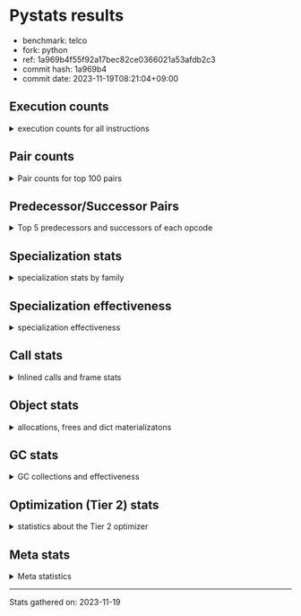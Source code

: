 
# Pystats results

- benchmark: telco
- fork: python
- ref: 1a969b4f55f92a17bec82ce0366021a53afdb2c3
- commit hash: 1a969b4
- commit date: 2023-11-19T08:21:04+09:00

## Execution counts

<details>
<summary> execution counts for all instructions </summary>

|Name | Count | Self | Cumulative | Miss ratio | 
|---|---:|---:|---:|---:|
| LOAD_FAST | 54,447,560 | 41.0% | 41.0% |  |
| STORE_FAST | 25,625,800 | 19.3% | 60.2% |  |
| BINARY_OP | 17,621,220 | 13.3% | 73.5% |  |
| CALL | 8,010,620 | 6.0% | 79.5% |  |
| LOAD_ATTR_METHOD_NO_DICT | 4,804,440 | 3.6% | 83.1% |  |
| LOAD_CONST | 3,207,840 | 2.4% | 85.5% |  |
| POP_TOP | 3,201,800 | 2.4% | 87.9% |  |
| POP_JUMP_IF_FALSE | 3,200,960 | 2.4% | 90.4% |  |
| LOAD_GLOBAL_BUILTIN | 3,200,840 | 2.4% | 92.8% |  |
| CALL_KW | 3,200,080 | 2.4% | 95.2% |  |
| ENTER_EXECUTOR | 3,200,000 | 2.4% | 97.6% |  |
| TO_BOOL_INT | 3,199,980 | 2.4% | 100.0% |  |
| LOAD_GLOBAL_MODULE | 3,300 | 0.0% | 100.0% |  |
| CALL_METHOD_DESCRIPTOR_FAST | 2,580 | 0.0% | 100.0% |  |
| LOAD_ATTR_METHOD_LAZY_DICT | 2,520 | 0.0% | 100.0% |  |
| FOR_ITER_RANGE | 2,000 | 0.0% | 100.0% |  |
| LOAD_ATTR | 1,580 | 0.0% | 100.0% |  |
| EXTENDED_ARG | 1,080 | 0.0% | 100.0% |  |
| COMPARE_OP | 1,040 | 0.0% | 100.0% |  |
| BINARY_SUBSCR_LIST_INT | 940 | 0.0% | 100.0% |  |
| CALL_BUILTIN_FAST | 940 | 0.0% | 100.0% |  |
| UNPACK_SEQUENCE_TUPLE | 940 | 0.0% | 100.0% |  |
| LOAD_GLOBAL | 920 | 0.0% | 100.0% |  |
| CALL_BUILTIN_CLASS | 800 | 0.0% | 100.0% |  |
| GET_ITER | 720 | 0.0% | 100.0% |  |
| JUMP_BACKWARD | 680 | 0.0% | 100.0% |  |
| PUSH_NULL | 560 | 0.0% | 100.0% |  |
| LOAD_ATTR_MODULE | 300 | 0.0% | 100.0% |  |
| LOAD_DEREF | 240 | 0.0% | 100.0% |  |
| RETURN_VALUE | 160 | 0.0% | 100.0% |  |
| CALL_FUNCTION_EX | 160 | 0.0% | 100.0% |  |
| RESUME_CHECK | 120 | 0.0% | 100.0% |  |
| STORE_ATTR | 100 | 0.0% | 100.0% |  |
| BEFORE_WITH | 80 | 0.0% | 100.0% |  |
| NOP | 80 | 0.0% | 100.0% |  |
| BUILD_LIST | 80 | 0.0% | 100.0% |  |
| CALL_INTRINSIC_1 | 80 | 0.0% | 100.0% |  |
| COPY_FREE_VARS | 80 | 0.0% | 100.0% |  |
| FOR_ITER | 80 | 0.0% | 100.0% |  |
| LIST_EXTEND | 80 | 0.0% | 100.0% |  |
| LOAD_FAST_CHECK | 80 | 0.0% | 100.0% |  |
| BINARY_OP_SUBTRACT_FLOAT | 60 | 0.0% | 100.0% |  |
| CALL_BUILTIN_FAST_WITH_KEYWORDS | 60 | 0.0% | 100.0% |  |
| BINARY_SUBSCR | 40 | 0.0% | 100.0% |  |
| TO_BOOL | 40 | 0.0% | 100.0% |  |
| UNPACK_SEQUENCE | 40 | 0.0% | 100.0% |  |
| RESUME | 40 | 0.0% | 100.0% |  |


</details>

## Pair counts

<details>
<summary> Pair counts for top 100 pairs </summary>

|Pair | Count | Self | Cumulative | 
|---|---:|---:|---:|
| STORE_FAST LOAD_FAST | 22,423,160 | 16.9% | 16.9% |
| LOAD_FAST LOAD_FAST | 20,815,360 | 15.7% | 32.5% |
| LOAD_FAST BINARY_OP | 17,614,440 | 13.2% | 45.8% |
| BINARY_OP STORE_FAST | 17,614,400 | 13.2% | 59.0% |
| CALL STORE_FAST | 8,006,940 | 6.0% | 65.0% |
| LOAD_FAST CALL | 4,805,520 | 3.6% | 68.7% |
| LOAD_ATTR_METHOD_NO_DICT LOAD_FAST | 4,804,440 | 3.6% | 72.3% |
| LOAD_FAST LOAD_ATTR_METHOD_NO_DICT | 4,804,400 | 3.6% | 75.9% |
| LOAD_FAST LOAD_CONST | 3,202,000 | 2.4% | 78.3% |
| STORE_FAST LOAD_GLOBAL_BUILTIN | 3,200,640 | 2.4% | 80.7% |
| LOAD_GLOBAL_BUILTIN LOAD_FAST | 3,200,100 | 2.4% | 83.1% |
| LOAD_CONST CALL_KW | 3,200,080 | 2.4% | 85.5% |
| CALL_KW POP_TOP | 3,200,000 | 2.4% | 87.9% |
| POP_JUMP_IF_FALSE LOAD_FAST | 3,200,000 | 2.4% | 90.3% |
| TO_BOOL_INT POP_JUMP_IF_FALSE | 3,199,980 | 2.4% | 92.7% |
| LOAD_FAST TO_BOOL_INT | 3,199,960 | 2.4% | 95.1% |
| POP_TOP ENTER_EXECUTOR | 3,199,660 | 2.4% | 97.6% |
| ENTER_EXECUTOR CALL | 3,199,320 | 2.4% | 100.0% |
| BINARY_OP BINARY_OP | 5,820 | 0.0% | 100.0% |
| CALL CALL | 3,000 | 0.0% | 100.0% |
| LOAD_GLOBAL_MODULE LOAD_CONST | 2,820 | 0.0% | 100.0% |
| LOAD_FAST LOAD_ATTR_METHOD_LAZY_DICT | 2,440 | 0.0% | 100.0% |
| LOAD_CONST CALL | 2,200 | 0.0% | 100.0% |
| LOAD_ATTR_METHOD_LAZY_DICT LOAD_CONST | 1,900 | 0.0% | 100.0% |
| LOAD_CONST CALL_METHOD_DESCRIPTOR_FAST | 1,840 | 0.0% | 100.0% |
| CALL_METHOD_DESCRIPTOR_FAST POP_TOP | 1,580 | 0.0% | 100.0% |
| STORE_FAST LOAD_GLOBAL_MODULE | 1,440 | 0.0% | 100.0% |
| LOAD_FAST LOAD_ATTR | 1,280 | 0.0% | 100.0% |
| FOR_ITER_RANGE STORE_FAST | 1,280 | 0.0% | 100.0% |
| LOAD_ATTR LOAD_FAST | 1,000 | 0.0% | 100.0% |
| CALL_METHOD_DESCRIPTOR_FAST STORE_FAST | 1,000 | 0.0% | 100.0% |
| BINARY_OP LOAD_FAST | 960 | 0.0% | 100.0% |
| COMPARE_OP POP_JUMP_IF_FALSE | 960 | 0.0% | 100.0% |
| LOAD_CONST BINARY_OP | 960 | 0.0% | 100.0% |
| LOAD_CONST COMPARE_OP | 960 | 0.0% | 100.0% |
| LOAD_CONST LOAD_FAST | 960 | 0.0% | 100.0% |
| BINARY_SUBSCR_LIST_INT STORE_FAST | 940 | 0.0% | 100.0% |
| UNPACK_SEQUENCE_TUPLE STORE_FAST | 940 | 0.0% | 100.0% |
| LOAD_FAST BINARY_SUBSCR_LIST_INT | 920 | 0.0% | 100.0% |
| LOAD_FAST CALL_BUILTIN_FAST | 920 | 0.0% | 100.0% |
| POP_JUMP_IF_FALSE LOAD_GLOBAL_MODULE | 920 | 0.0% | 100.0% |
| CALL_BUILTIN_FAST UNPACK_SEQUENCE_TUPLE | 920 | 0.0% | 100.0% |
| CALL_BUILTIN_CLASS GET_ITER | 680 | 0.0% | 100.0% |
| POP_TOP EXTENDED_ARG | 640 | 0.0% | 100.0% |
| POP_TOP LOAD_FAST | 640 | 0.0% | 100.0% |
| ENTER_EXECUTOR FOR_ITER_RANGE | 640 | 0.0% | 100.0% |
| LOAD_CONST CALL_BUILTIN_CLASS | 640 | 0.0% | 100.0% |
| FOR_ITER_RANGE LOAD_FAST | 640 | 0.0% | 100.0% |
| GET_ITER FOR_ITER_RANGE | 620 | 0.0% | 100.0% |
| LOAD_GLOBAL_BUILTIN LOAD_CONST | 620 | 0.0% | 100.0% |
| LOAD_ATTR_METHOD_LAZY_DICT CALL_METHOD_DESCRIPTOR_FAST | 600 | 0.0% | 100.0% |
| STORE_FAST LOAD_GLOBAL | 480 | 0.0% | 100.0% |
| EXTENDED_ARG FOR_ITER_RANGE | 400 | 0.0% | 100.0% |
| POP_TOP LOAD_GLOBAL_MODULE | 360 | 0.0% | 100.0% |
| POP_TOP JUMP_BACKWARD | 340 | 0.0% | 100.0% |
| EXTENDED_ARG JUMP_BACKWARD | 340 | 0.0% | 100.0% |
| LOAD_GLOBAL LOAD_GLOBAL_MODULE | 340 | 0.0% | 100.0% |
| PUSH_NULL CALL | 320 | 0.0% | 100.0% |
| JUMP_BACKWARD EXTENDED_ARG | 320 | 0.0% | 100.0% |
| EXTENDED_ARG ENTER_EXECUTOR | 300 | 0.0% | 100.0% |
| JUMP_BACKWARD FOR_ITER_RANGE | 300 | 0.0% | 100.0% |
| LOAD_ATTR_MODULE PUSH_NULL | 300 | 0.0% | 100.0% |
| CALL POP_TOP | 220 | 0.0% | 100.0% |
| LOAD_GLOBAL LOAD_CONST | 200 | 0.0% | 100.0% |
| LOAD_GLOBAL_MODULE LOAD_ATTR_MODULE | 200 | 0.0% | 100.0% |
| PUSH_NULL LOAD_FAST | 160 | 0.0% | 100.0% |
| LOAD_CONST LOAD_CONST | 160 | 0.0% | 100.0% |
| LOAD_DEREF PUSH_NULL | 160 | 0.0% | 100.0% |
| LOAD_GLOBAL LOAD_GLOBAL_BUILTIN | 120 | 0.0% | 100.0% |
| CALL CALL_METHOD_DESCRIPTOR_FAST | 100 | 0.0% | 100.0% |
| LOAD_ATTR PUSH_NULL | 100 | 0.0% | 100.0% |
| LOAD_ATTR LOAD_ATTR | 100 | 0.0% | 100.0% |
| LOAD_ATTR LOAD_ATTR_MODULE | 100 | 0.0% | 100.0% |
| LOAD_GLOBAL LOAD_ATTR | 100 | 0.0% | 100.0% |
| LOAD_GLOBAL_MODULE LOAD_ATTR | 100 | 0.0% | 100.0% |
| BEFORE_WITH STORE_FAST | 80 | 0.0% | 100.0% |
| GET_ITER EXTENDED_ARG | 80 | 0.0% | 100.0% |
| NOP LOAD_DEREF | 80 | 0.0% | 100.0% |
| POP_TOP NOP | 80 | 0.0% | 100.0% |
| POP_TOP LOAD_GLOBAL | 80 | 0.0% | 100.0% |
| PUSH_NULL LOAD_FAST_CHECK | 80 | 0.0% | 100.0% |
| RETURN_VALUE RETURN_VALUE | 80 | 0.0% | 100.0% |
| BUILD_LIST LOAD_DEREF | 80 | 0.0% | 100.0% |
| CALL LOAD_FAST | 80 | 0.0% | 100.0% |
| CALL STORE_ATTR | 80 | 0.0% | 100.0% |
| CALL CALL_BUILTIN_CLASS | 80 | 0.0% | 100.0% |
| CALL_FUNCTION_EX COPY_FREE_VARS | 80 | 0.0% | 100.0% |
| CALL_INTRINSIC_1 CALL_FUNCTION_EX | 80 | 0.0% | 100.0% |
| CALL_KW STORE_FAST | 80 | 0.0% | 100.0% |
| COMPARE_OP COMPARE_OP | 80 | 0.0% | 100.0% |
| LIST_EXTEND CALL_INTRINSIC_1 | 80 | 0.0% | 100.0% |
| LOAD_ATTR LOAD_ATTR_METHOD_LAZY_DICT | 80 | 0.0% | 100.0% |
| LOAD_DEREF LIST_EXTEND | 80 | 0.0% | 100.0% |
| LOAD_FAST BUILD_LIST | 80 | 0.0% | 100.0% |
| LOAD_FAST CALL_FUNCTION_EX | 80 | 0.0% | 100.0% |
| LOAD_FAST_CHECK CALL | 80 | 0.0% | 100.0% |
| LOAD_GLOBAL LOAD_GLOBAL | 80 | 0.0% | 100.0% |
| STORE_FAST LOAD_CONST | 80 | 0.0% | 100.0% |
| LOAD_GLOBAL_MODULE LOAD_GLOBAL_MODULE | 80 | 0.0% | 100.0% |
| CALL_FUNCTION_EX RESUME_CHECK | 60 | 0.0% | 100.0% |


</details>

## Predecessor/Successor Pairs

<details>
<summary> Top 5 predecessors and successors of each opcode </summary>

### BEFORE_WITH

<details>
<summary> Successors and predecessors for BEFORE_WITH </summary>

|Predecessors | Count | Percentage | 
|---|---:|---:|
| CALL_BUILTIN_FAST_WITH_KEYWORDS | 60 | 75.0% |
| CALL | 20 | 25.0% |

|Successors | Count | Percentage | 
|---|---:|---:|
| STORE_FAST | 80 | 100.0% |


</details>

### BINARY_SUBSCR

<details>
<summary> Successors and predecessors for BINARY_SUBSCR </summary>

|Predecessors | Count | Percentage | 
|---|---:|---:|
| LOAD_FAST | 40 | 100.0% |

|Successors | Count | Percentage | 
|---|---:|---:|
| STORE_FAST | 20 | 50.0% |
| BINARY_SUBSCR_LIST_INT | 20 | 50.0% |


</details>

### GET_ITER

<details>
<summary> Successors and predecessors for GET_ITER </summary>

|Predecessors | Count | Percentage | 
|---|---:|---:|
| CALL_BUILTIN_CLASS | 680 | 94.4% |
| CALL | 40 | 5.6% |

|Successors | Count | Percentage | 
|---|---:|---:|
| FOR_ITER_RANGE | 620 | 86.1% |
| EXTENDED_ARG | 80 | 11.1% |
| FOR_ITER | 20 | 2.8% |


</details>

### NOP

<details>
<summary> Successors and predecessors for NOP </summary>

|Predecessors | Count | Percentage | 
|---|---:|---:|
| POP_TOP | 80 | 100.0% |

|Successors | Count | Percentage | 
|---|---:|---:|
| LOAD_DEREF | 80 | 100.0% |


</details>

### POP_TOP

<details>
<summary> Successors and predecessors for POP_TOP </summary>

|Predecessors | Count | Percentage | 
|---|---:|---:|
| CALL_KW | 3,200,000 | 99.9% |
| CALL_METHOD_DESCRIPTOR_FAST | 1,580 | 0.0% |
| CALL | 220 | 0.0% |

|Successors | Count | Percentage | 
|---|---:|---:|
| ENTER_EXECUTOR | 3,199,660 | 99.9% |
| EXTENDED_ARG | 640 | 0.0% |
| LOAD_FAST | 640 | 0.0% |
| LOAD_GLOBAL_MODULE | 360 | 0.0% |
| JUMP_BACKWARD | 340 | 0.0% |


</details>

### PUSH_NULL

<details>
<summary> Successors and predecessors for PUSH_NULL </summary>

|Predecessors | Count | Percentage | 
|---|---:|---:|
| LOAD_ATTR_MODULE | 300 | 53.6% |
| LOAD_DEREF | 160 | 28.6% |
| LOAD_ATTR | 100 | 17.9% |

|Successors | Count | Percentage | 
|---|---:|---:|
| CALL | 320 | 57.1% |
| LOAD_FAST | 160 | 28.6% |
| LOAD_FAST_CHECK | 80 | 14.3% |


</details>

### RETURN_VALUE

<details>
<summary> Successors and predecessors for RETURN_VALUE </summary>

|Predecessors | Count | Percentage | 
|---|---:|---:|
| RETURN_VALUE | 80 | 50.0% |
| BINARY_OP_SUBTRACT_FLOAT | 60 | 37.5% |
| BINARY_OP | 20 | 12.5% |

|Successors | Count | Percentage | 
|---|---:|---:|
| RETURN_VALUE | 80 | 50.0% |
| LOAD_GLOBAL | 40 | 25.0% |
| LOAD_GLOBAL_MODULE | 40 | 25.0% |


</details>

### TO_BOOL

<details>
<summary> Successors and predecessors for TO_BOOL </summary>

|Predecessors | Count | Percentage | 
|---|---:|---:|
| LOAD_FAST | 40 | 100.0% |

|Successors | Count | Percentage | 
|---|---:|---:|
| POP_JUMP_IF_FALSE | 20 | 50.0% |
| TO_BOOL_INT | 20 | 50.0% |


</details>

### BINARY_OP

<details>
<summary> Successors and predecessors for BINARY_OP </summary>

|Predecessors | Count | Percentage | 
|---|---:|---:|
| LOAD_FAST | 17,614,440 | 100.0% |
| BINARY_OP | 5,820 | 0.0% |
| LOAD_CONST | 960 | 0.0% |

|Successors | Count | Percentage | 
|---|---:|---:|
| STORE_FAST | 17,614,400 | 100.0% |
| BINARY_OP | 5,820 | 0.0% |
| LOAD_FAST | 960 | 0.0% |
| RETURN_VALUE | 20 | 0.0% |
| BINARY_OP_SUBTRACT_FLOAT | 20 | 0.0% |


</details>

### BUILD_LIST

<details>
<summary> Successors and predecessors for BUILD_LIST </summary>

|Predecessors | Count | Percentage | 
|---|---:|---:|
| LOAD_FAST | 80 | 100.0% |

|Successors | Count | Percentage | 
|---|---:|---:|
| LOAD_DEREF | 80 | 100.0% |


</details>

### CALL

<details>
<summary> Successors and predecessors for CALL </summary>

|Predecessors | Count | Percentage | 
|---|---:|---:|
| LOAD_FAST | 4,805,520 | 60.0% |
| ENTER_EXECUTOR | 3,199,320 | 39.9% |
| CALL | 3,000 | 0.0% |
| LOAD_CONST | 2,200 | 0.0% |
| PUSH_NULL | 320 | 0.0% |

|Successors | Count | Percentage | 
|---|---:|---:|
| STORE_FAST | 8,006,940 | 100.0% |
| CALL | 3,000 | 0.0% |
| POP_TOP | 220 | 0.0% |
| CALL_METHOD_DESCRIPTOR_FAST | 100 | 0.0% |
| LOAD_FAST | 80 | 0.0% |


</details>

### CALL_FUNCTION_EX

<details>
<summary> Successors and predecessors for CALL_FUNCTION_EX </summary>

|Predecessors | Count | Percentage | 
|---|---:|---:|
| CALL_INTRINSIC_1 | 80 | 50.0% |
| LOAD_FAST | 80 | 50.0% |

|Successors | Count | Percentage | 
|---|---:|---:|
| COPY_FREE_VARS | 80 | 50.0% |
| RESUME_CHECK | 60 | 37.5% |
| RESUME | 20 | 12.5% |


</details>

### CALL_INTRINSIC_1

<details>
<summary> Successors and predecessors for CALL_INTRINSIC_1 </summary>

|Predecessors | Count | Percentage | 
|---|---:|---:|
| LIST_EXTEND | 80 | 100.0% |

|Successors | Count | Percentage | 
|---|---:|---:|
| CALL_FUNCTION_EX | 80 | 100.0% |


</details>

### CALL_KW

<details>
<summary> Successors and predecessors for CALL_KW </summary>

|Predecessors | Count | Percentage | 
|---|---:|---:|
| LOAD_CONST | 3,200,080 | 100.0% |

|Successors | Count | Percentage | 
|---|---:|---:|
| POP_TOP | 3,200,000 | 100.0% |
| STORE_FAST | 80 | 0.0% |


</details>

### COMPARE_OP

<details>
<summary> Successors and predecessors for COMPARE_OP </summary>

|Predecessors | Count | Percentage | 
|---|---:|---:|
| LOAD_CONST | 960 | 92.3% |
| COMPARE_OP | 80 | 7.7% |

|Successors | Count | Percentage | 
|---|---:|---:|
| POP_JUMP_IF_FALSE | 960 | 92.3% |
| COMPARE_OP | 80 | 7.7% |


</details>

### COPY_FREE_VARS

<details>
<summary> Successors and predecessors for COPY_FREE_VARS </summary>

|Predecessors | Count | Percentage | 
|---|---:|---:|
| CALL_FUNCTION_EX | 80 | 100.0% |

|Successors | Count | Percentage | 
|---|---:|---:|
| RESUME_CHECK | 60 | 75.0% |
| RESUME | 20 | 25.0% |


</details>

### ENTER_EXECUTOR

<details>
<summary> Successors and predecessors for ENTER_EXECUTOR </summary>

|Predecessors | Count | Percentage | 
|---|---:|---:|
| POP_TOP | 3,199,660 | 100.0% |
| EXTENDED_ARG | 300 | 0.0% |
| JUMP_BACKWARD | 40 | 0.0% |

|Successors | Count | Percentage | 
|---|---:|---:|
| CALL | 3,199,320 | 100.0% |
| FOR_ITER_RANGE | 640 | 0.0% |
| EXTENDED_ARG | 40 | 0.0% |


</details>

### EXTENDED_ARG

<details>
<summary> Successors and predecessors for EXTENDED_ARG </summary>

|Predecessors | Count | Percentage | 
|---|---:|---:|
| POP_TOP | 640 | 59.3% |
| JUMP_BACKWARD | 320 | 29.6% |
| GET_ITER | 80 | 7.4% |
| ENTER_EXECUTOR | 40 | 3.7% |

|Successors | Count | Percentage | 
|---|---:|---:|
| FOR_ITER_RANGE | 400 | 37.0% |
| JUMP_BACKWARD | 340 | 31.5% |
| ENTER_EXECUTOR | 300 | 27.8% |
| FOR_ITER | 40 | 3.7% |


</details>

### FOR_ITER

<details>
<summary> Successors and predecessors for FOR_ITER </summary>

|Predecessors | Count | Percentage | 
|---|---:|---:|
| EXTENDED_ARG | 40 | 50.0% |
| GET_ITER | 20 | 25.0% |
| JUMP_BACKWARD | 20 | 25.0% |

|Successors | Count | Percentage | 
|---|---:|---:|
| STORE_FAST | 40 | 50.0% |
| FOR_ITER_RANGE | 40 | 50.0% |


</details>

### JUMP_BACKWARD

<details>
<summary> Successors and predecessors for JUMP_BACKWARD </summary>

|Predecessors | Count | Percentage | 
|---|---:|---:|
| POP_TOP | 340 | 50.0% |
| EXTENDED_ARG | 340 | 50.0% |

|Successors | Count | Percentage | 
|---|---:|---:|
| EXTENDED_ARG | 320 | 47.1% |
| FOR_ITER_RANGE | 300 | 44.1% |
| ENTER_EXECUTOR | 40 | 5.9% |
| FOR_ITER | 20 | 2.9% |


</details>

### LIST_EXTEND

<details>
<summary> Successors and predecessors for LIST_EXTEND </summary>

|Predecessors | Count | Percentage | 
|---|---:|---:|
| LOAD_DEREF | 80 | 100.0% |

|Successors | Count | Percentage | 
|---|---:|---:|
| CALL_INTRINSIC_1 | 80 | 100.0% |


</details>

### LOAD_ATTR

<details>
<summary> Successors and predecessors for LOAD_ATTR </summary>

|Predecessors | Count | Percentage | 
|---|---:|---:|
| LOAD_FAST | 1,280 | 81.0% |
| LOAD_ATTR | 100 | 6.3% |
| LOAD_GLOBAL | 100 | 6.3% |
| LOAD_GLOBAL_MODULE | 100 | 6.3% |

|Successors | Count | Percentage | 
|---|---:|---:|
| LOAD_FAST | 1,000 | 63.3% |
| PUSH_NULL | 100 | 6.3% |
| LOAD_ATTR | 100 | 6.3% |
| LOAD_ATTR_MODULE | 100 | 6.3% |
| LOAD_ATTR_METHOD_LAZY_DICT | 80 | 5.1% |


</details>

### LOAD_CONST

<details>
<summary> Successors and predecessors for LOAD_CONST </summary>

|Predecessors | Count | Percentage | 
|---|---:|---:|
| LOAD_FAST | 3,202,000 | 99.8% |
| LOAD_GLOBAL_MODULE | 2,820 | 0.1% |
| LOAD_ATTR_METHOD_LAZY_DICT | 1,900 | 0.1% |
| LOAD_GLOBAL_BUILTIN | 620 | 0.0% |
| LOAD_GLOBAL | 200 | 0.0% |

|Successors | Count | Percentage | 
|---|---:|---:|
| CALL_KW | 3,200,080 | 99.8% |
| CALL | 2,200 | 0.1% |
| CALL_METHOD_DESCRIPTOR_FAST | 1,840 | 0.1% |
| BINARY_OP | 960 | 0.0% |
| COMPARE_OP | 960 | 0.0% |


</details>

### LOAD_DEREF

<details>
<summary> Successors and predecessors for LOAD_DEREF </summary>

|Predecessors | Count | Percentage | 
|---|---:|---:|
| NOP | 80 | 33.3% |
| BUILD_LIST | 80 | 33.3% |
| RESUME_CHECK | 60 | 25.0% |
| RESUME | 20 | 8.3% |

|Successors | Count | Percentage | 
|---|---:|---:|
| PUSH_NULL | 160 | 66.7% |
| LIST_EXTEND | 80 | 33.3% |


</details>

### LOAD_FAST

<details>
<summary> Successors and predecessors for LOAD_FAST </summary>

|Predecessors | Count | Percentage | 
|---|---:|---:|
| STORE_FAST | 22,423,160 | 41.2% |
| LOAD_FAST | 20,815,360 | 38.2% |
| LOAD_ATTR_METHOD_NO_DICT | 4,804,440 | 8.8% |
| LOAD_GLOBAL_BUILTIN | 3,200,100 | 5.9% |
| POP_JUMP_IF_FALSE | 3,200,000 | 5.9% |

|Successors | Count | Percentage | 
|---|---:|---:|
| LOAD_FAST | 20,815,360 | 38.2% |
| BINARY_OP | 17,614,440 | 32.4% |
| CALL | 4,805,520 | 8.8% |
| LOAD_ATTR_METHOD_NO_DICT | 4,804,400 | 8.8% |
| LOAD_CONST | 3,202,000 | 5.9% |


</details>

### LOAD_FAST_CHECK

<details>
<summary> Successors and predecessors for LOAD_FAST_CHECK </summary>

|Predecessors | Count | Percentage | 
|---|---:|---:|
| PUSH_NULL | 80 | 100.0% |

|Successors | Count | Percentage | 
|---|---:|---:|
| CALL | 80 | 100.0% |


</details>

### LOAD_GLOBAL

<details>
<summary> Successors and predecessors for LOAD_GLOBAL </summary>

|Predecessors | Count | Percentage | 
|---|---:|---:|
| STORE_FAST | 480 | 52.2% |
| POP_TOP | 80 | 8.7% |
| LOAD_GLOBAL | 80 | 8.7% |
| RETURN_VALUE | 40 | 4.3% |
| POP_JUMP_IF_FALSE | 40 | 4.3% |

|Successors | Count | Percentage | 
|---|---:|---:|
| LOAD_GLOBAL_MODULE | 340 | 37.0% |
| LOAD_CONST | 200 | 21.7% |
| LOAD_GLOBAL_BUILTIN | 120 | 13.0% |
| LOAD_ATTR | 100 | 10.9% |
| LOAD_GLOBAL | 80 | 8.7% |


</details>

### POP_JUMP_IF_FALSE

<details>
<summary> Successors and predecessors for POP_JUMP_IF_FALSE </summary>

|Predecessors | Count | Percentage | 
|---|---:|---:|
| TO_BOOL_INT | 3,199,980 | 100.0% |
| COMPARE_OP | 960 | 0.0% |
| TO_BOOL | 20 | 0.0% |

|Successors | Count | Percentage | 
|---|---:|---:|
| LOAD_FAST | 3,200,000 | 100.0% |
| LOAD_GLOBAL_MODULE | 920 | 0.0% |
| LOAD_GLOBAL | 40 | 0.0% |


</details>

### STORE_ATTR

<details>
<summary> Successors and predecessors for STORE_ATTR </summary>

|Predecessors | Count | Percentage | 
|---|---:|---:|
| CALL | 80 | 80.0% |
| STORE_ATTR | 20 | 20.0% |

|Successors | Count | Percentage | 
|---|---:|---:|
| LOAD_GLOBAL | 40 | 40.0% |
| LOAD_GLOBAL_BUILTIN | 40 | 40.0% |
| STORE_ATTR | 20 | 20.0% |


</details>

### STORE_FAST

<details>
<summary> Successors and predecessors for STORE_FAST </summary>

|Predecessors | Count | Percentage | 
|---|---:|---:|
| BINARY_OP | 17,614,400 | 68.7% |
| CALL | 8,006,940 | 31.2% |
| FOR_ITER_RANGE | 1,280 | 0.0% |
| CALL_METHOD_DESCRIPTOR_FAST | 1,000 | 0.0% |
| BINARY_SUBSCR_LIST_INT | 940 | 0.0% |

|Successors | Count | Percentage | 
|---|---:|---:|
| LOAD_FAST | 22,423,160 | 87.5% |
| LOAD_GLOBAL_BUILTIN | 3,200,640 | 12.5% |
| LOAD_GLOBAL_MODULE | 1,440 | 0.0% |
| LOAD_GLOBAL | 480 | 0.0% |
| LOAD_CONST | 80 | 0.0% |


</details>

### UNPACK_SEQUENCE

<details>
<summary> Successors and predecessors for UNPACK_SEQUENCE </summary>

|Predecessors | Count | Percentage | 
|---|---:|---:|
| CALL | 20 | 50.0% |
| CALL_BUILTIN_FAST | 20 | 50.0% |

|Successors | Count | Percentage | 
|---|---:|---:|
| STORE_FAST | 20 | 50.0% |
| UNPACK_SEQUENCE_TUPLE | 20 | 50.0% |


</details>

### RESUME

<details>
<summary> Successors and predecessors for RESUME </summary>

|Predecessors | Count | Percentage | 
|---|---:|---:|
| CALL_FUNCTION_EX | 20 | 50.0% |
| COPY_FREE_VARS | 20 | 50.0% |

|Successors | Count | Percentage | 
|---|---:|---:|
| LOAD_DEREF | 20 | 50.0% |
| LOAD_GLOBAL | 20 | 50.0% |


</details>

### BINARY_OP_SUBTRACT_FLOAT

<details>
<summary> Successors and predecessors for BINARY_OP_SUBTRACT_FLOAT </summary>

|Predecessors | Count | Percentage | 
|---|---:|---:|
| LOAD_FAST | 40 | 66.7% |
| BINARY_OP | 20 | 33.3% |

|Successors | Count | Percentage | 
|---|---:|---:|
| RETURN_VALUE | 60 | 100.0% |


</details>

### BINARY_SUBSCR_LIST_INT

<details>
<summary> Successors and predecessors for BINARY_SUBSCR_LIST_INT </summary>

|Predecessors | Count | Percentage | 
|---|---:|---:|
| LOAD_FAST | 920 | 97.9% |
| BINARY_SUBSCR | 20 | 2.1% |

|Successors | Count | Percentage | 
|---|---:|---:|
| STORE_FAST | 940 | 100.0% |


</details>

### CALL_BUILTIN_CLASS

<details>
<summary> Successors and predecessors for CALL_BUILTIN_CLASS </summary>

|Predecessors | Count | Percentage | 
|---|---:|---:|
| LOAD_CONST | 640 | 80.0% |
| CALL | 80 | 10.0% |
| LOAD_FAST | 40 | 5.0% |
| CALL_BUILTIN_CLASS | 40 | 5.0% |

|Successors | Count | Percentage | 
|---|---:|---:|
| GET_ITER | 680 | 85.0% |
| STORE_FAST | 60 | 7.5% |
| CALL_BUILTIN_CLASS | 40 | 5.0% |
| CALL | 20 | 2.5% |


</details>

### CALL_BUILTIN_FAST

<details>
<summary> Successors and predecessors for CALL_BUILTIN_FAST </summary>

|Predecessors | Count | Percentage | 
|---|---:|---:|
| LOAD_FAST | 920 | 97.9% |
| CALL | 20 | 2.1% |

|Successors | Count | Percentage | 
|---|---:|---:|
| UNPACK_SEQUENCE_TUPLE | 920 | 97.9% |
| UNPACK_SEQUENCE | 20 | 2.1% |


</details>

### CALL_BUILTIN_FAST_WITH_KEYWORDS

<details>
<summary> Successors and predecessors for CALL_BUILTIN_FAST_WITH_KEYWORDS </summary>

|Predecessors | Count | Percentage | 
|---|---:|---:|
| LOAD_CONST | 40 | 66.7% |
| CALL | 20 | 33.3% |

|Successors | Count | Percentage | 
|---|---:|---:|
| BEFORE_WITH | 60 | 100.0% |


</details>

### CALL_METHOD_DESCRIPTOR_FAST

<details>
<summary> Successors and predecessors for CALL_METHOD_DESCRIPTOR_FAST </summary>

|Predecessors | Count | Percentage | 
|---|---:|---:|
| LOAD_CONST | 1,840 | 71.3% |
| LOAD_ATTR_METHOD_LAZY_DICT | 600 | 23.3% |
| CALL | 100 | 3.9% |
| LOAD_ATTR | 40 | 1.6% |

|Successors | Count | Percentage | 
|---|---:|---:|
| POP_TOP | 1,580 | 61.2% |
| STORE_FAST | 1,000 | 38.8% |


</details>

### FOR_ITER_RANGE

<details>
<summary> Successors and predecessors for FOR_ITER_RANGE </summary>

|Predecessors | Count | Percentage | 
|---|---:|---:|
| ENTER_EXECUTOR | 640 | 32.0% |
| GET_ITER | 620 | 31.0% |
| EXTENDED_ARG | 400 | 20.0% |
| JUMP_BACKWARD | 300 | 15.0% |
| FOR_ITER | 40 | 2.0% |

|Successors | Count | Percentage | 
|---|---:|---:|
| STORE_FAST | 1,280 | 64.0% |
| LOAD_FAST | 640 | 32.0% |
| LOAD_GLOBAL | 40 | 2.0% |
| LOAD_GLOBAL_MODULE | 40 | 2.0% |


</details>

### LOAD_ATTR_METHOD_LAZY_DICT

<details>
<summary> Successors and predecessors for LOAD_ATTR_METHOD_LAZY_DICT </summary>

|Predecessors | Count | Percentage | 
|---|---:|---:|
| LOAD_FAST | 2,440 | 96.8% |
| LOAD_ATTR | 80 | 3.2% |

|Successors | Count | Percentage | 
|---|---:|---:|
| LOAD_CONST | 1,900 | 75.4% |
| CALL_METHOD_DESCRIPTOR_FAST | 600 | 23.8% |
| CALL | 20 | 0.8% |


</details>

### LOAD_ATTR_METHOD_NO_DICT

<details>
<summary> Successors and predecessors for LOAD_ATTR_METHOD_NO_DICT </summary>

|Predecessors | Count | Percentage | 
|---|---:|---:|
| LOAD_FAST | 4,804,400 | 100.0% |
| LOAD_ATTR | 40 | 0.0% |

|Successors | Count | Percentage | 
|---|---:|---:|
| LOAD_FAST | 4,804,440 | 100.0% |


</details>

### LOAD_ATTR_MODULE

<details>
<summary> Successors and predecessors for LOAD_ATTR_MODULE </summary>

|Predecessors | Count | Percentage | 
|---|---:|---:|
| LOAD_GLOBAL_MODULE | 200 | 66.7% |
| LOAD_ATTR | 100 | 33.3% |

|Successors | Count | Percentage | 
|---|---:|---:|
| PUSH_NULL | 300 | 100.0% |


</details>

### LOAD_GLOBAL_BUILTIN

<details>
<summary> Successors and predecessors for LOAD_GLOBAL_BUILTIN </summary>

|Predecessors | Count | Percentage | 
|---|---:|---:|
| STORE_FAST | 3,200,640 | 100.0% |
| LOAD_GLOBAL | 120 | 0.0% |
| STORE_ATTR | 40 | 0.0% |
| LOAD_GLOBAL_BUILTIN | 40 | 0.0% |

|Successors | Count | Percentage | 
|---|---:|---:|
| LOAD_FAST | 3,200,100 | 100.0% |
| LOAD_CONST | 620 | 0.0% |
| LOAD_GLOBAL | 40 | 0.0% |
| LOAD_GLOBAL_BUILTIN | 40 | 0.0% |
| LOAD_GLOBAL_MODULE | 40 | 0.0% |


</details>

### LOAD_GLOBAL_MODULE

<details>
<summary> Successors and predecessors for LOAD_GLOBAL_MODULE </summary>

|Predecessors | Count | Percentage | 
|---|---:|---:|
| STORE_FAST | 1,440 | 43.6% |
| POP_JUMP_IF_FALSE | 920 | 27.9% |
| POP_TOP | 360 | 10.9% |
| LOAD_GLOBAL | 340 | 10.3% |
| LOAD_GLOBAL_MODULE | 80 | 2.4% |

|Successors | Count | Percentage | 
|---|---:|---:|
| LOAD_CONST | 2,820 | 85.5% |
| LOAD_ATTR_MODULE | 200 | 6.1% |
| LOAD_ATTR | 100 | 3.0% |
| LOAD_GLOBAL_MODULE | 80 | 2.4% |
| CALL | 60 | 1.8% |


</details>

### RESUME_CHECK

<details>
<summary> Successors and predecessors for RESUME_CHECK </summary>

|Predecessors | Count | Percentage | 
|---|---:|---:|
| CALL_FUNCTION_EX | 60 | 50.0% |
| COPY_FREE_VARS | 60 | 50.0% |

|Successors | Count | Percentage | 
|---|---:|---:|
| LOAD_DEREF | 60 | 50.0% |
| LOAD_GLOBAL_MODULE | 40 | 33.3% |
| LOAD_GLOBAL | 20 | 16.7% |


</details>

### TO_BOOL_INT

<details>
<summary> Successors and predecessors for TO_BOOL_INT </summary>

|Predecessors | Count | Percentage | 
|---|---:|---:|
| LOAD_FAST | 3,199,960 | 100.0% |
| TO_BOOL | 20 | 0.0% |

|Successors | Count | Percentage | 
|---|---:|---:|
| POP_JUMP_IF_FALSE | 3,199,980 | 100.0% |


</details>

### UNPACK_SEQUENCE_TUPLE

<details>
<summary> Successors and predecessors for UNPACK_SEQUENCE_TUPLE </summary>

|Predecessors | Count | Percentage | 
|---|---:|---:|
| CALL_BUILTIN_FAST | 920 | 97.9% |
| UNPACK_SEQUENCE | 20 | 2.1% |

|Successors | Count | Percentage | 
|---|---:|---:|
| STORE_FAST | 940 | 100.0% |


</details>


</details>

## Specialization stats

<details>
<summary> specialization stats by family </summary>

### BINARY_OP

<details>
<summary> specialization stats for BINARY_OP family </summary>

|Kind | Count | Ratio | 
|---|---:|---:|
|     deferred | 17,615,380 | 100.0% |
|          hit | 60 | 0.0% |

| | Count | Ratio | 
|---|---:|---:|
| Success | 20 | 0.3% |
| Failure | 5,820 | 99.7% |

|Failure kind | Count | Ratio | 
|---|---:|---:|
| add other | 4,100 | 70.4% |
| multiply other | 1,560 | 26.8% |
| and int | 80 | 1.4% |
| multiply different types | 80 | 1.4% |


</details>

### BINARY_SUBSCR

<details>
<summary> specialization stats for BINARY_SUBSCR family </summary>

|Kind | Count | Ratio | 
|---|---:|---:|
|     deferred | 20 | 2.0% |
|          hit | 940 | 95.9% |

| | Count | Ratio | 
|---|---:|---:|
| Success | 20 | 100.0% |
| Failure | 0 | 0.0% |


</details>

### CALL

<details>
<summary> specialization stats for CALL family </summary>

|Kind | Count | Ratio | 
|---|---:|---:|
|     deferred | 8,007,420 | 99.9% |
|          hit | 4,380 | 0.1% |

| | Count | Ratio | 
|---|---:|---:|
| Success | 220 | 6.9% |
| Failure | 2,980 | 93.1% |

|Failure kind | Count | Ratio | 
|---|---:|---:|
| meth descr varargs keywords | 1,560 | 52.3% |
| cfunc varargs | 1,000 | 33.6% |
| class no vectorcall | 340 | 11.4% |
| cfunc noargs | 80 | 2.7% |


</details>

### COMPARE_OP

<details>
<summary> specialization stats for COMPARE_OP family </summary>

|Kind | Count | Ratio | 
|---|---:|---:|
|     deferred | 960 | 92.3% |

| | Count | Ratio | 
|---|---:|---:|
| Success | 0 | 0.0% |
| Failure | 80 | 100.0% |

|Failure kind | Count | Ratio | 
|---|---:|---:|
| different types | 80 | 100.0% |


</details>

### FOR_ITER

<details>
<summary> specialization stats for FOR_ITER family </summary>

|Kind | Count | Ratio | 
|---|---:|---:|
|     deferred | 40 | 1.9% |
|          hit | 2,000 | 96.2% |

| | Count | Ratio | 
|---|---:|---:|
| Success | 40 | 100.0% |
| Failure | 0 | 0.0% |


</details>

### LOAD_ATTR

<details>
<summary> specialization stats for LOAD_ATTR family </summary>

|Kind | Count | Ratio | 
|---|---:|---:|
|     deferred | 1,260 | 0.0% |
|          hit | 4,807,260 | 100.0% |

| | Count | Ratio | 
|---|---:|---:|
| Success | 220 | 68.8% |
| Failure | 100 | 31.2% |

|Failure kind | Count | Ratio | 
|---|---:|---:|
| overridden | 80 | 80.0% |
| not managed dict | 20 | 20.0% |


</details>

### LOAD_GLOBAL

<details>
<summary> specialization stats for LOAD_GLOBAL family </summary>

|Kind | Count | Ratio | 
|---|---:|---:|
|     deferred | 460 | 0.0% |
|          hit | 3,204,140 | 100.0% |

| | Count | Ratio | 
|---|---:|---:|
| Success | 460 | 100.0% |
| Failure | 0 | 0.0% |


</details>

### POP_JUMP_IF_FALSE

<details>
<summary> specialization stats for POP_JUMP_IF_FALSE family </summary>


</details>

### STORE_ATTR

<details>
<summary> specialization stats for STORE_ATTR family </summary>

|Kind | Count | Ratio | 
|---|---:|---:|
|     deferred | 80 | 80.0% |

| | Count | Ratio | 
|---|---:|---:|
| Success | 0 | 0.0% |
| Failure | 20 | 100.0% |

|Failure kind | Count | Ratio | 
|---|---:|---:|
| overridden | 20 | 100.0% |


</details>

### TO_BOOL

<details>
<summary> specialization stats for TO_BOOL family </summary>

|Kind | Count | Ratio | 
|---|---:|---:|
|     deferred | 20 | 0.0% |
|          hit | 3,199,980 | 100.0% |

| | Count | Ratio | 
|---|---:|---:|
| Success | 20 | 100.0% |
| Failure | 0 | 0.0% |


</details>

### UNPACK_SEQUENCE

<details>
<summary> specialization stats for UNPACK_SEQUENCE family </summary>

|Kind | Count | Ratio | 
|---|---:|---:|
|     deferred | 20 | 2.0% |
|          hit | 940 | 95.9% |

| | Count | Ratio | 
|---|---:|---:|
| Success | 20 | 100.0% |
| Failure | 0 | 0.0% |


</details>


</details>

## Specialization effectiveness

<details>
<summary> specialization effectiveness </summary>

|Instructions | Count | Ratio | 
|---|---:|---:|
| Basic | 92,887,280 | 69.9% |
| Not specialized | 28,836,640 | 21.7% |
| Specialized hits | 11,219,820 | 8.4% |
| Specialized misses | 0 | 0.0% |

### Deferred by instruction

<details>
<summary> deferred by instruction </summary>

|Name | Count | Ratio | 
|---|---:|---:|
| BINARY_OP | 17,615,380 | 68.7% |
| CALL | 8,007,420 | 31.2% |
| LOAD_ATTR | 1,260 | 0.0% |
| COMPARE_OP | 960 | 0.0% |
| LOAD_GLOBAL | 460 | 0.0% |
| STORE_ATTR | 80 | 0.0% |
| FOR_ITER | 40 | 0.0% |
| BINARY_SUBSCR | 20 | 0.0% |
| TO_BOOL | 20 | 0.0% |
| UNPACK_SEQUENCE | 20 | 0.0% |


</details>

### Misses by instruction

<details>
<summary> misses by instruction </summary>


</details>


</details>

## Call stats

<details>
<summary> Inlined calls and frame stats </summary>

| | Count | Ratio | 
|---|---:|---:|
| Calls to PyEval_EvalDefault | 0 | 0.0% |
| Calls to Python functions inlined | 160 | 100.0% |
| Calls via PyEval_EvalFrame (total) | 0 | 0.0% |
| Calls via PyEval_EvalFrame (vector) | 0 | 0.0% |
| Calls via PyEval_EvalFrame (generator) | 0 | 0.0% |
| Calls via PyEval_EvalFrame (legacy) | 0 | 0.0% |
| Calls via PyEval_EvalFrame (function vectorcall) | 0 | 0.0% |
| Calls via PyEval_EvalFrame (build class) | 0 | 0.0% |
| Calls via PyEval_EvalFrame (slot) | 0 | 0.0% |
| Calls via PyEval_EvalFrame (function ex) | 160 | 100.0% |
| Calls via PyEval_EvalFrame (api) | 0 | 0.0% |
| Calls via PyEval_EvalFrame (method) | 0 | 0.0% |
| Frame objects created | 0 | 0.0% |
| Frames pushed | 0 | 0.0% |


</details>

## Object stats

<details>
<summary> allocations, frees and dict materializatons </summary>

| | Count | Ratio | 
|---|---:|---:|
| Allocations from freelist | 14,408,040 | 20.8% |
| Frees to freelist | 14,408,040 |  |
| Allocations | 55,019,360 | 79.2% |
| Allocations to 512 bytes | 55,019,180 | 79.2% |
| Allocations to 4 kbytes | 20 | 0.0% |
| Allocations over 4 kbytes | 160 | 0.0% |
| Frees | 55,019,012 |  |
| New values | 200 |  |
| Interpreter increfs | 103,118,800 | 38.2% |
| Interpreter decrefs | 144,577,320 | 43.0% |
| Increfs | 166,493,303 | 61.8% |
| Decrefs | 191,258,764 | 57.0% |
| Materialize dict (on request) | 0 | 0.0% |
| Materialize dict (new key) | 0 | 0.0% |
| Materialize dict (too big) | 0 | 0.0% |
| Materialize dict (str subclass) | 0 | 0.0% |
| Dematerialize dict | 0 | 0.0% |
| Method cache hits | 9,602,152 |  |
| Method cache misses | 208 |  |
| Method cache collisions | 158 |  |
| Method cache dunder hits | 233 |  |
| Method cache dunder misses | 7 |  |


</details>

## GC stats

<details>
<summary> GC collections and effectiveness </summary>

|Generation | Collections | Objects collected | Object visits | 
|---:|---:|---:|---:|
| 0 | 0 | 0 | 0 |
| 1 | 0 | 0 | 0 |
| 2 | 0 | 0 | 0 |


</details>

## Optimization (Tier 2) stats

<details>
<summary> statistics about the Tier 2 optimizer </summary>

| | Count | Ratio | 
|---|---:|---:|
| Optimization attempts | 40 |  |
| Traces created | 40 | 100.0% |
| Trace stack overflow | 0 | 0.0% |
| Trace stack underflow | 0 | 0.0% |
| Trace too long | 0 | 0.0% |
| Trace too short | 0 | 0.0% |
| Inner loop found | 0 | 0.0% |
| Recursive call | 0 | 0.0% |
| Traces executed | 3,200,000 |  |
| Uops executed | 163,158,960 | 50.99 |

### Trace length histogram

<details>
<summary> trace length histogram </summary>

|Range | Count | Ratio | 
|---|---:|---:|
| <= 1 | 0 | 0.0% |
| <= 2 | 0 | 0.0% |
| <= 4 | 0 | 0.0% |
| <= 8 | 0 | 0.0% |
| <= 16 | 0 | 0.0% |
| <= 32 | 0 | 0.0% |
| <= 64 | 20 | 50.0% |
| <= 128 | 20 | 50.0% |


</details>

### Optimized trace length histogram

<details>
<summary> optimized trace length histogram </summary>

|Range | Count | Ratio | 
|---|---:|---:|
| <= 1 | 0 | 0.0% |
| <= 2 | 0 | 0.0% |
| <= 4 | 0 | 0.0% |
| <= 8 | 0 | 0.0% |
| <= 16 | 0 | 0.0% |
| <= 32 | 20 | 50.0% |
| <= 64 | 20 | 50.0% |


</details>

### Trace run length histogram

<details>
<summary> trace run length histogram </summary>

|Range | Count | Ratio | 
|---|---:|---:|
| <= 1 | 0 | 0.0% |
| <= 2 | 0 | 0.0% |
| <= 4 | 680 | 0.0% |
| <= 8 | 0 | 0.0% |
| <= 16 | 0 | 0.0% |
| <= 32 | 280 | 0.0% |
| <= 64 | 3,199,040 | 100.0% |


</details>

### Uop execution stats

<details>
<summary> uop execution stats </summary>

|Name | Count | Self | Cumulative | Miss ratio | 
|---|---:|---:|---:|---:|
| LOAD_FAST | 31,990,680 | 19.6% | 19.6% |  |
| _SET_IP | 25,593,840 | 15.7% | 35.3% |  |
| _CHECK_VALIDITY | 19,195,080 | 11.8% | 47.1% |  |
| STORE_FAST | 15,995,480 | 9.8% | 56.9% |  |
| LOAD_CONST | 12,796,720 | 7.8% | 64.7% |  |
| _BINARY_OP | 6,398,080 | 3.9% | 68.6% |  |
| _GUARD_NOT_EXHAUSTED_RANGE | 3,200,000 | 2.0% | 70.6% | 0.0% |
| _ITER_CHECK_RANGE | 3,200,000 | 2.0% | 72.5% |  |
| CALL_METHOD_DESCRIPTOR_FAST | 3,199,320 | 2.0% | 74.5% |  |
| _EXIT_TRACE | 3,199,320 | 2.0% | 76.5% |  |
| _GUARD_GLOBALS_VERSION | 3,199,320 | 2.0% | 78.4% |  |
| _LOAD_GLOBAL_MODULE | 3,199,320 | 2.0% | 80.4% |  |
| _GUARD_TYPE_VERSION | 3,199,320 | 2.0% | 82.4% |  |
| _ITER_NEXT_RANGE | 3,199,320 | 2.0% | 84.3% |  |
| _CHECK_ATTR_METHOD_LAZY_DICT | 3,199,320 | 2.0% | 86.3% |  |
| _LOAD_ATTR_METHOD_LAZY_DICT | 3,199,320 | 2.0% | 88.2% |  |
| BINARY_SUBSCR_LIST_INT | 3,199,040 | 2.0% | 90.2% |  |
| CALL_BUILTIN_FAST | 3,199,040 | 2.0% | 92.2% |  |
| UNPACK_SEQUENCE_TUPLE | 3,199,040 | 2.0% | 94.1% |  |
| _LOAD_ATTR | 3,199,040 | 2.0% | 96.1% |  |
| _COMPARE_OP | 3,199,040 | 2.0% | 98.0% |  |
| _GUARD_IS_FALSE_POP | 3,199,040 | 2.0% | 100.0% |  |
| POP_TOP | 280 | 0.0% | 100.0% |  |


</details>

### Unsupported opcodes

<details>
<summary> unsupported opcodes </summary>

|Opcode | Count | 
|---|---:|
| CALL | 40 |


</details>


</details>

## Meta stats

<details>
<summary> Meta statistics </summary>

| | Count | 
|---|---:|
| Number of data files | 20 |


</details>

---
Stats gathered on: 2023-11-19
